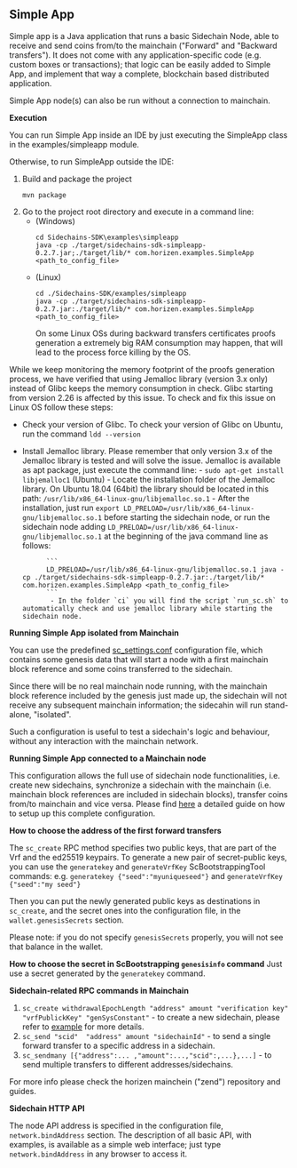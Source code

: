 **Simple App**
---------

Simple app is a Java application that runs a basic Sidechain Node, able to receive and send coins from/to the mainchain ("Forward" and "Backward transfers"). It does not come with any application-specific code (e.g. custom boxes or transactions); that logic can be easily added to Simple App, and implement that way a complete, blockchain based distributed application.

Simple App node(s) can also be run without a connection to mainchain.


**Execution**

You can run Simple App inside an IDE by just executing the SimpleApp class in the examples/simpleapp module.

Otherwise, to run SimpleApp outside the IDE:
1. Build and package the project
    ```
    mvn package
    ```
2. Go to the project root directory and execute in a command line:
    * (Windows)
        ```
        cd Sidechains-SDK\examples\simpleapp
        java -cp ./target/sidechains-sdk-simpleapp-0.2.7.jar;./target/lib/* com.horizen.examples.SimpleApp <path_to_config_file>
        ```
    * (Linux)
        ```
        cd ./Sidechains-SDK/examples/simpleapp
        java -cp ./target/sidechains-sdk-simpleapp-0.2.7.jar:./target/lib/* com.horizen.examples.SimpleApp <path_to_config_file>
        ```
        On some Linux OSs during backward transfers certificates proofs generation a extremely big RAM consumption may happen, that will lead to the process force killing by the OS.

While we keep monitoring the memory footprint of the proofs generation process, we have verified that using Jemalloc library (version 3.x only) instead of Glibc keeps the memory consumption in check. Glibc starting from version 2.26 is affected by this issue. To check and fix this issue on Linux OS follow these steps:
 - Check your version of Glibc. To check your version of Glibc on Ubuntu, run the command `ldd --version`
 - Install Jemalloc library. Please remember that only version 3.x of the Jemalloc library is tested and will solve the issue. Jemalloc is available as apt package, just execute the command line:
           - `sudo apt-get install libjemalloc1` (Ubuntu)
            - Locate the installation folder of the Jemalloc library. On Ubuntu 18.04 (64bit) the library should be located in this path: `/usr/lib/x86_64-linux-gnu/libjemalloc.so.1`
             - After the installation, just run `export LD_PRELOAD=/usr/lib/x86_64-linux-gnu/libjemalloc.so.1` before starting the sidechain node, or run the sidechain node adding `LD_PRELOAD=/usr/lib/x86_64-linux-gnu/libjemalloc.so.1` at the beginning of the java command line as follows:

             ```
             LD_PRELOAD=/usr/lib/x86_64-linux-gnu/libjemalloc.so.1 java -cp ./target/sidechains-sdk-simpleapp-0.2.7.jar:./target/lib/* com.horizen.examples.SimpleApp <path_to_config_file>
             ```
              - In the folder `ci` you will find the script `run_sc.sh` to automatically check and use jemalloc library while starting the sidechain node.

**Running Simple App isolated from Mainchain**

You can use the predefined [sc_settings.conf](./src/main/resources/sc_settings.conf "sc_settings.conf") configuration file, which contains some genesis data that will start a node with a first mainchain block reference and some coins transferred to the sidechain.

Since there will be no real mainchain node running, with the mainchain block reference included by the genesis just made up, the sidechain will not receive any subsequent mainchain information; the sidecahin will run stand-alone, "isolated".

Such a configuration is useful to test a sidechain's logic and behaviour, without any interaction with the mainchain network.


**Running Simple App connected to a Mainchain node**

This configuration allows the full use of sidechain node functionalities, i.e. create new sidechains, synchronize a sidechain with the mainchain (i.e. mainchain block references are included in sidechain blocks), transfer coins from/to mainchain and vice versa.
Please find [here](mc_sc_workflow_example.md) a detailed guide on how to setup up this complete configuration.


**How to choose the address of the first forward transfers**

The `sc_create` RPC method specifies two public keys, that are part of the Vrf and the ed25519 keypairs. To generate a new pair of secret-public keys, you can use the `generatekey` and `generateVrfKey` ScBootstrappingTool commands: e.g. `generatekey {"seed":"myuniqueseed"}` and `generateVrfKey {"seed":"my seed"}`

Then you can put the newly generated public keys as destinations in `sc_create`, and the secret ones into the configuration file, in the `wallet.genesisSecrets` section.

Please note: if you do not specify `genesisSecrets` properly, you will not see that balance in the wallet.


**How to choose the secret in ScBootstrapping `genesisinfo` command**
Just use a secret generated by the `generatekey` command.


**Sidechain-related RPC commands in Mainchain**
1. `sc_create withdrawalEpochLength "address" amount "verification key" "vrfPublickKey" "genSysConstant"` - to create a new sidechain, please refer to [example](mc_sc_workflow_example.md) for more details.
2. `sc_send "scid"  "address" amount "sidechainId"` - to send a single forward transfer to a specific address in a sidechain.
3. `sc_sendmany [{"address":... ,"amount":...,"scid":,...},...]` - to send multiple transfers to different addresses/sidechains.

For more info please check the horizen mainchein ("zend") repository and guides.


**Sidechain HTTP API**

The node API address is specified in the configuration file, `network.bindAddress` section.
The description of all basic API, with examples, is available as a simple web interface; just type `network.bindAddress` in any browser to access it.
